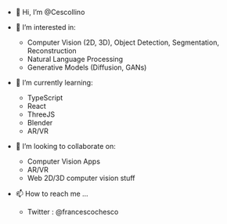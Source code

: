 - 👋 Hi, I’m @Cescollino

- 👀 I’m interested in: 
  - Computer Vision (2D, 3D), Object Detection, Segmentation, Reconstruction
  - Natural Language Processing
  - Generative Models (Diffusion, GANs)
  
- 🌱 I’m currently learning:
  - TypeScript
  - React
  - ThreeJS
  - Blender
  - AR/VR


- 💞️ I’m looking to collaborate on:
  - Computer Vision Apps
  - AR/VR
  - Web 2D/3D computer vision stuff


- 📫 How to reach me ...
  - Twitter : @francescochesco

<!---
Cescollino/Cescollino is a ✨ special ✨ repository because its `README.md` (this file) appears on your GitHub profile.
You can click the Preview link to take a look at your changes.
--->
